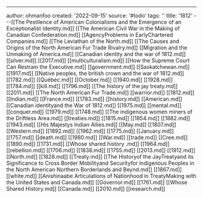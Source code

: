 ---
author: ohmanfoo
created: '2022-09-15'
source: '#todo'
tags: ''
title: '1812'
---[[The Pestilence of American Colonialisms and the Emergence of an Exceptionalist Identity.md]]
[[The American Civil War in the Making of Canadian Confederation.md]]
[[AgencyProblems in EarlyChartered Companies.md]]
[[The Leviathan of the North.md]]
[[The Causes and Origins of the North American Fur Trade Rivalry.md]]
[[Migration and the Unmaking of America.md]]
[[Canadian identity and the war of 1812.md]]
[[silver.md]]
[[2017.md]]
[[multiculturalism.md]]
[[How the Supreme Court Can Restrain the Executive.md]]
[[government.md]]
[[Saskatchewan.md]]
[[1917.md]]
[[Native peoples, the british crown and the war of 1812.md]]
[[1782.md]]
[[Québec.md]]
[[October.md]]
[[1940.md]]
[[1928.md]]
[[1784.md]]
[[kill.md]]
[[1796.md]]
[[The history of the jay treaty.md]]
[[2011.md]]
[[The North American Fur Trade.md]]
[[warrior.md]]
[[1812.md]]
[[Indian.md]]
[[France.md]]
[[1783.md]]
[[history.md]]
[[American.md]]
[[Canadian identityand the War of 1812.md]]
[[1975.md]]
[[mental.md]]
[[conquer.md]]
[[1979.md]]
[[1748.md]]
[[The indigenous women miners of the Driftless Area.md]]
[[treaties.md]]
[[1815.md]]
[[1854.md]]
[[1882.md]]
[[1943.md]]
[[His Majestys Indian Allies.md]]
[[May.md]]
[[1807.md]]
[[Western.md]]
[[1892.md]]
[[1962.md]]
[[1775.md]]
[[January.md]]
[[1757.md]]
[[death.md]]
[[1980.md]]
[[War.md]]
[[trade.md]]
[[Cree.md]]
[[1890.md]]
[[1731.md]]
[[Whose shared history .md]]
[[1964.md]]
[[rebellion.md]]
[[1706.md]]
[[1838.md]]
[[1755.md]]
[[2013.md]]
[[1912.md]]
[[North.md]]
[[1828.md]]
[[Treaty.md]]
[[The Historyof the JayTreatyand its Significance to Cross Border Mobilityand Securityfor Indigenous Peoples in the North American Northern Borderlands and Beynd.md]]
[[1867.md]]
[[white.md]]
[[Anishinaabe Articulations of Nationhood in TreatyMaking with the United States and Canada.md]]
[[Governor.md]]
[[1761.md]]
[[Whose Shared History.md]]
[[Canada.md]]
[[2010.md]]
[[research.md]]
